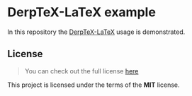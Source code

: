 # DerpTeX-LaTeX example

In this repository the [DerpTeX-LaTeX](https://github.com/idelsink/derptex-latex) usage is demonstrated.

## License

> You can check out the full license [here](./LICENSE)

This project is licensed under the terms of the **MIT** license.
